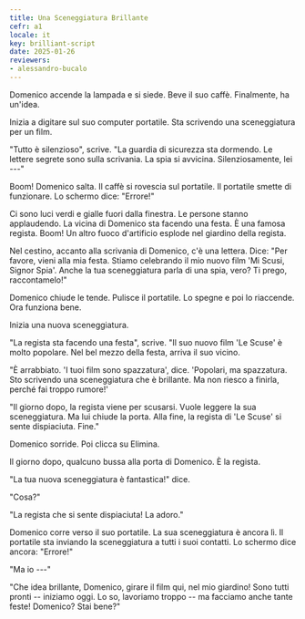 ```yaml
---
title: Una Sceneggiatura Brillante
cefr: a1
locale: it
key: brilliant-script
date: 2025-01-26
reviewers:
- alessandro-bucalo
---
```


Domenico accende la lampada e si siede. Beve il suo caffè. Finalmente, ha un'idea.

Inizia a digitare sul suo computer portatile. Sta scrivendo una sceneggiatura per un film.

"Tutto è silenzioso", scrive. "La guardia di sicurezza sta dormendo. Le lettere segrete sono sulla scrivania. La spia si avvicina. Silenziosamente, lei ---"

Boom! Domenico salta. Il caffè si rovescia sul portatile. Il portatile smette di funzionare. Lo schermo dice: "Errore!"

Ci sono luci verdi e gialle fuori dalla finestra. Le persone stanno applaudendo. La vicina di Domenico sta facendo una festa. È una famosa regista. Boom! Un altro fuoco d'artificio esplode nel giardino della regista.

Nel cestino, accanto alla scrivania di Domenico, c'è una lettera. Dice: "Per favore, vieni alla mia festa. Stiamo celebrando il mio nuovo film 'Mi Scusi, Signor Spia'. Anche la tua sceneggiatura parla di una spia, vero? Ti prego, raccontamelo!"

Domenico chiude le tende. Pulisce il portatile. Lo spegne e poi lo riaccende. Ora funziona bene.

Inizia una nuova sceneggiatura.

"La regista sta facendo una festa", scrive. "Il suo nuovo film 'Le Scuse' è molto popolare. Nel bel mezzo della festa, arriva il suo vicino.

"È arrabbiato. 'I tuoi film sono spazzatura', dice. 'Popolari, ma spazzatura. Sto scrivendo una sceneggiatura che è brillante. Ma non riesco a finirla, perché fai troppo rumore!'

"Il giorno dopo, la regista viene per scusarsi. Vuole leggere la sua sceneggiatura. Ma lui chiude la porta. Alla fine, la regista di 'Le Scuse' si sente dispiaciuta. Fine."

Domenico sorride. Poi clicca su Elimina.

Il giorno dopo, qualcuno bussa alla porta di Domenico. È la regista.

"La tua nuova sceneggiatura è fantastica!" dice.

"Cosa?"

"La regista che si sente dispiaciuta! La adoro."

Domenico corre verso il suo portatile. La sua sceneggiatura è ancora lì. Il portatile sta inviando la sceneggiatura a tutti i suoi contatti. Lo schermo dice ancora: "Errore!"

"Ma io ---"

"Che idea brillante, Domenico, girare il film qui, nel mio giardino! Sono tutti pronti -- iniziamo oggi. Lo so, lavoriamo troppo -- ma facciamo anche tante feste! Domenico? Stai bene?"